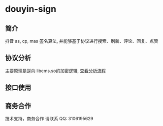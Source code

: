 # douyin-sign

## 简介

抖音 as, cp, mas 签名算法, 并能够基于协议进行搜索、刷新、评论、回复、点赞

## 协议分析

主要原理是逆向 libcms.so的加密逻辑, [查看分析流程](https://github.com/HackAppSign/douyin-sign/blob/master/analysis.md)

## 接口使用

## 商务合作

技术支持，商务合作 请联系 QQ: 3106195629

